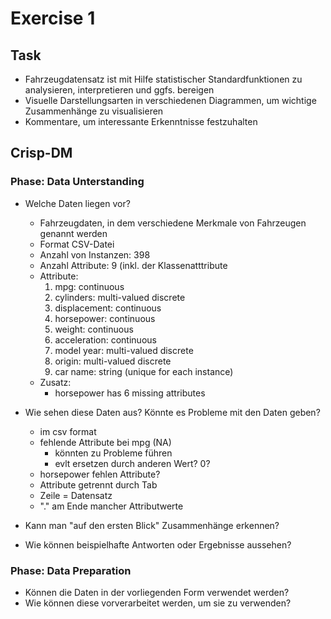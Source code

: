 # Exercise 1

## Task
- Fahrzeugdatensatz ist mit Hilfe statistischer Standardfunktionen zu analysieren, interpretieren und ggfs. bereigen
- Visuelle Darstellungsarten in verschiedenen Diagrammen, um wichtige Zusammenhänge zu visualisieren
- Kommentare, um interessante Erkenntnisse festzuhalten

## Crisp-DM

### Phase: Data Unterstanding
- Welche Daten liegen vor?
  - Fahrzeugdaten, in dem verschiedene Merkmale von Fahrzeugen genannt werden
  - Format CSV-Datei
  - Anzahl von Instanzen: 398
  - Anzahl Attribute: 9 (inkl. der Klassenatttribute
  - Attribute:
    1. mpg:           continuous
    2. cylinders:     multi-valued discrete
    3. displacement:  continuous
    4. horsepower:    continuous
    5. weight:        continuous
    6. acceleration:  continuous
    7. model year:    multi-valued discrete
    8. origin:        multi-valued discrete
    9. car name:      string (unique for each instance)
  - Zusatz:
    - horsepower has 6 missing attributes

- Wie sehen diese Daten aus? Könnte es Probleme mit den Daten geben?
  - im csv format
  - fehlende Attribute bei mpg (NA) 
    - könnten zu Probleme führen
    - evlt ersetzen durch anderen Wert? 0?
  - horsepower fehlen Attribute?
  - Attribute getrennt durch Tab
  - Zeile = Datensatz
  - "." am Ende mancher Attributwerte
- Kann man "auf den ersten Blick" Zusammenhänge erkennen?
- Wie können beispielhafte Antworten oder Ergebnisse aussehen? 

### Phase: Data Preparation
- Können die Daten in der vorliegenden Form verwendet werden?
- Wie können diese vorverarbeitet werden, um sie zu verwenden?

